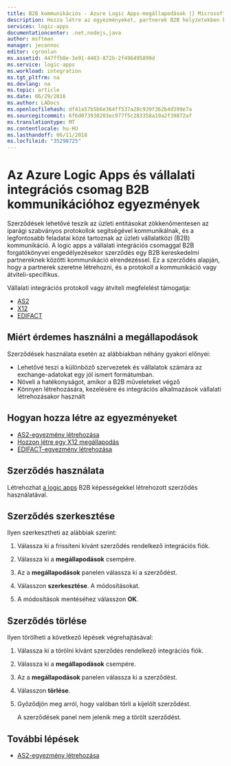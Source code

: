 ```yaml
---
title: B2B kommunikációs - Azure Logic Apps-megállapodások |} Microsoft Docs
description: Hozza létre az egyezményeket, partnerek B2B helyzetekben képes kommunikálni az Azure Logic Apps és a vállalati integrációs csomag
services: logic-apps
documentationcenter: .net,nodejs,java
author: msftman
manager: jeconnoc
editor: cgronlun
ms.assetid: 447ffb8e-3e91-4403-872b-2f496495899d
ms.service: logic-apps
ms.workload: integration
ms.tgt_pltfrm: na
ms.devlang: na
ms.topic: article
ms.date: 06/29/2016
ms.author: LADocs
ms.openlocfilehash: df41a57b5b6e364ff537a28c939f362b4d399e7a
ms.sourcegitcommit: 6f6d073930203ec977f5c283358a19a2f39872af
ms.translationtype: MT
ms.contentlocale: hu-HU
ms.lasthandoff: 06/11/2018
ms.locfileid: "35298725"
---
```

# <a name="partner-agreements-for-b2b-communication-with-azure-logic-apps-and-enterprise-integration-pack"></a>Az Azure Logic Apps és vállalati integrációs csomag B2B kommunikációhoz egyezmények

Szerződések lehetővé teszik az üzleti entitásokat zökkenőmentesen az iparági szabványos protokollok segítségével kommunikálnak, és a legfontosabb feladatai közé tartoznak az üzleti vállalatközi (B2B) kommunikáció. A logic apps a vállalati integrációs csomaggal B2B forgatókönyvei engedélyezésekor szerződés egy B2B kereskedelmi partnereknek közötti kommunikáció elrendezéssel. Ez a szerződés alapján, hogy a partnerek szeretne létrehozni, és a protokoll a kommunikáció vagy átviteli-specifikus.

Vállalati integrációs protokoll vagy átviteli megfelelést támogatja:

* [AS2](logic-apps-enterprise-integration-as2.md)
* [X12](logic-apps-enterprise-integration-x12.md)
* [EDIFACT](logic-apps-enterprise-integration-edifact.md)

## <a name="why-use-agreements"></a>Miért érdemes használni a megállapodások

Szerződések használata esetén az alábbiakban néhány gyakori előnyei:

* Lehetővé teszi a különböző szervezetek és vállalatok számára az exchange-adatokat egy jól ismert formátumban.
* Növeli a hatékonyságot, amikor a B2B műveleteket végző
* Könnyen létrehozására, kezelésére és integrációs alkalmazások vállalati létrehozásakor használt

## <a name="how-to-create-agreements"></a>Hogyan hozza létre az egyezményeket

* [AS2-egyezmény létrehozása](logic-apps-enterprise-integration-as2.md)
* [Hozzon létre egy X12 megállapodás](logic-apps-enterprise-integration-x12.md)
* [EDIFACT-egyezmény létrehozása](logic-apps-enterprise-integration-edifact.md)

## <a name="how-to-use-an-agreement"></a>Szerződés használata

Létrehozhat [a logic apps](logic-apps-overview.md "további információ a Logic apps") B2B képességekkel létrehozott szerződés használatával.

## <a name="how-to-edit-an-agreement"></a>Szerződés szerkesztése

Ilyen szerkesztheti az alábbiak szerint:

1. Válassza ki a frissíteni kívánt szerződés rendelkező integrációs fiók.

2. Válassza ki a **megállapodások** csempére.

3. Az a **megállapodások** panelen válassza ki a szerződést.

4. Válasszon **szerkesztése**. A módosításokat.

5. A módosítások mentéséhez válasszon **OK**.

## <a name="how-to-delete-an-agreement"></a>Szerződés törlése

Ilyen törölheti a következő lépések végrehajtásával:

1. Válassza ki a törölni kívánt szerződés rendelkező integrációs fiók.
2. Válassza ki a **megállapodások** csempére.
3. Az a **megállapodások** panelen válassza ki a szerződést.
4. Válasszon **törlése**.
5. Győződjön meg arról, hogy valóban törli a kijelölt szerződést.

    A szerződések panel nem jelenik meg a törölt szerződést.

## <a name="next-steps"></a>További lépések
* [AS2-egyezmény létrehozása](logic-apps-enterprise-integration-as2.md)
